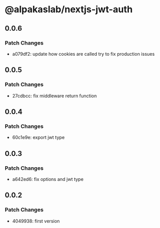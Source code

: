 # @alpakaslab/nextjs-jwt-auth

## 0.0.6

### Patch Changes

- a079df2: update how cookies are called try to fix production issues

## 0.0.5

### Patch Changes

- 27cdbcc: fix middleware return function

## 0.0.4

### Patch Changes

- 60c1e9e: export jwt type

## 0.0.3

### Patch Changes

- a642ed6: fix options and jwt type

## 0.0.2

### Patch Changes

- 4049938: first version
